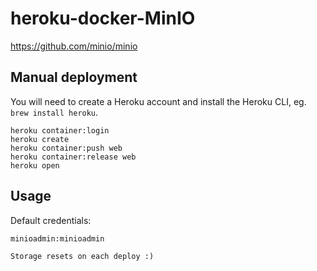 # heroku-docker-MinIO

https://github.com/minio/minio

## Manual deployment

You will need to create a Heroku account and install the Heroku CLI, eg.
`brew install heroku`.

```
heroku container:login
heroku create
heroku container:push web
heroku container:release web
heroku open
```

## Usage

Default credentials:
```
minioadmin:minioadmin

Storage resets on each deploy :)
```
